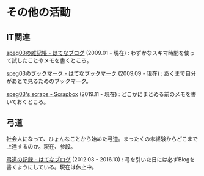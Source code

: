 # その他の活動

## IT関連

[speg03の雑記帳 - はてなブログ](https://tech.sp3.dev) (2009.01 - 現在)
:   わずかなスキマ時間を使って試したことやメモを書くところ。

[speg03のブックマーク - はてなブックマーク](https://b.hatena.ne.jp/speg03/bookmark) (2009.09 - 現在)
:   あくまで自分があとで見るためのブックマーク。

[speg03's scraps - Scrapbox](https://scrapbox.io/speg03/) (2019.11 - 現在)
:   どこかにまとめる前のメモを書いておくところ。

## 弓道

社会人になって、ひょんなことから始めた弓道。まったくの未経験からどこまで上達するのか。現在、参段。

[弓道の記録 - はてなブログ](https://kyudo.sp3.dev) (2012.03 - 2016.10)
:   弓を引いた日には必ずBlogを書くようにしている。現在は休止中。
